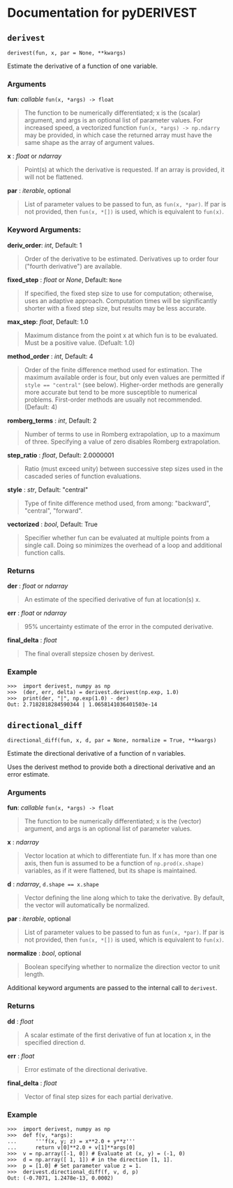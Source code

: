 # Documentation for pyDERIVEST
## ``derivest``
``derivest(fun, x, par = None, **kwargs)``

Estimate the derivative of a function of one variable.

### Arguments
**fun**: *callable* ``fun(x, *args) -> float``
> The function to be numerically differentiated; x is the (scalar) argument, and args is an optional list of parameter values. For increased speed, a vectorized function ``fun(x, *args) -> np.ndarry`` may be provided, in which case the returned array must have the same shape as the array of argument values.

**x** : *float* or *ndarray*
> Point(s) at which the derivative is requested. If an array is provided, it will not be flattened.
        
**par** : *iterable*, optional
> List of parameter values to be passed to fun, as ``fun(x, *par)``. If par is not provided, then ``fun(x, *[])`` is used, which is equivalent to ``fun(x)``.

### Keyword Arguments:
**deriv_order**: *int*, Default: 1
> Order of the derivative to be estimated. Derivatives up to order four ("fourth derivative") are available.
        
**fixed_step** : *float* or *None*, Default: ``None``
> If specified, the fixed step size to use for computation; otherwise, uses an adaptive approach. Computation times will be significantly shorter with a fixed step size, but results may be less accurate.
        
**max_step**: *float*, Default: 1.0
> Maximum distance from the point x at which fun is to be evaluated. Must be a positive value. (Defualt: 1.0)
        
**method_order** : *int*, Default: 4
> Order of the finite difference method used for estimation. The maximum available order is four, but only even values are permitted if ``style == "central"`` (see below). Higher-order methods are generally more accurate but tend to be more susceptible to numerical problems. First-order methods are usually not recommended. (Default: 4)
        
**romberg_terms** : *int*, Default: 2
> Number of terms to use in Romberg extrapolation, up to a maximum of three. Specifying a value of zero disables Romberg extrapolation.
        
**step_ratio** : *float*, Default: 2.0000001
> Ratio (must exceed unity) between successive step sizes used in the cascaded series of function evaluations.
        
**style** : *str*, Default: "central"
> Type of finite difference method used, from among: "backward", "central", "forward".
        
**vectorized** : *bool*, Default: True
> Specifier whether fun can be evaluated at multiple points from a single call. Doing so minimizes the overhead of a loop and additional function calls.

### Returns
**der** : *float* or *ndarray*
> An estimate of the specified derivative of fun at location(s) x.
        
**err** : *float* or *ndarray*
> 95% uncertainty estimate of the error in the computed derivative.
        
**final_delta** : *float*
> The final overall stepsize chosen by derivest.

### Example
    >>>  import derivest, numpy as np
    >>>  (der, err, delta) = derivest.derivest(np.exp, 1.0)
    >>>  print(der, "|", np.exp(1.0) - der)
    Out: 2.7182818284590344 | 1.0658141036401503e-14
        
## ``directional_diff``
``directional_diff(fun, x, d, par = None, normalize = True, **kwargs)``

Estimate the directional derivative of a function of n variables.
    
Uses the derivest method to provide both a directional derivative and an error estimate.

### Arguments
**fun**: *callable* ``fun(x, *args) -> float``
> The function to be numerically differentiated; x is the (vector) argument, and args is an optional list of parameter values.

**x** : *ndarray*
> Vector location at which to differentiate fun. If x has more than one axis, then fun is assumed to be a function of ``np.prod(x.shape)`` variables, as if it were flattened, but its shape is maintained.
        
**d** : *ndarray*, ``d.shape == x.shape``
> Vector defining the line along which to take the derivative. By default, the vector will automatically be normalized.
        
**par** : *iterable*, optional
> List of parameter values to be passed to fun as ``fun(x, *par)``. If par is not provided, then ``fun(x, *[])`` is used, which is equivalent to ``fun(x)``.
        
**normalize** : *bool*, optional
> Boolean specifying whether to normalize the direction vector to unit length.
        
Additional keyword arguments are passed to the internal call to ``derivest``.

### Returns
**dd** : *float*
> A scalar estimate of the first derivative of fun at location x, in the specified direction d.
        
**err** : *float*
> Error estimate of the directional derivative.
        
**final_delta** : *float*
> Vector of final step sizes for each partial derivative.

### Example
    >>>  import derivest, numpy as np
    >>>  def f(v, *args):
    ...      '''f(x, y; z) = x**2.0 + y**z'''
    ...      return v[0]**2.0 + v[1]**args[0]
    >>>  v = np.array([-1, 0]) # Evaluate at (x, y) = (-1, 0)
    >>>  d = np.array([ 1, 1]) # in the direction [1, 1].
    >>>  p = [1.0] # Set parameter value z = 1.
    >>>  derivest.directional_diff(f, v, d, p)
    Out: (-0.7071, 1.2478e-13, 0.0002)
